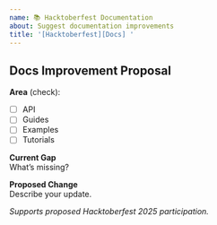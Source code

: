 ```yaml
---
name: 📚 Hacktoberfest Documentation
about: Suggest documentation improvements
title: '[Hacktoberfest][Docs] '
---
```


## Docs Improvement Proposal

**Area** (check):  
- [ ] API  
- [ ] Guides  
- [ ] Examples  
- [ ] Tutorials  

**Current Gap**  
What’s missing?

**Proposed Change**  
Describe your update.

_Supports proposed Hacktoberfest 2025 participation._  
